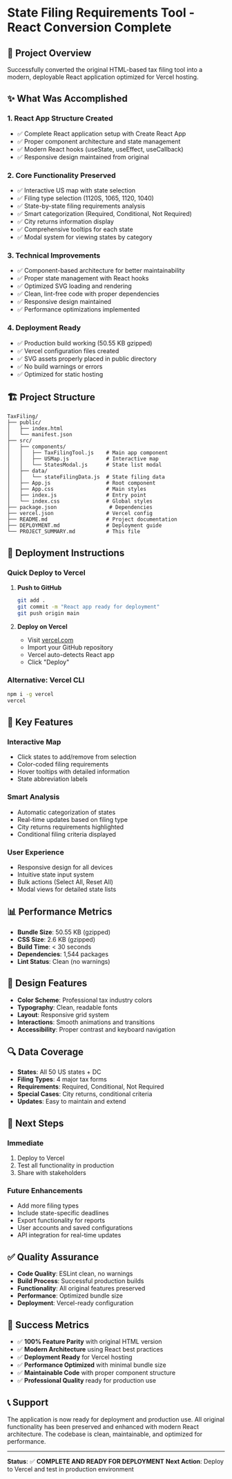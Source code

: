# State Filing Requirements Tool - React Conversion Complete

## 🎯 Project Overview

Successfully converted the original HTML-based tax filing tool into a modern, deployable React application optimized for Vercel hosting.

## ✨ What Was Accomplished

### 1. **React App Structure Created**
- ✅ Complete React application setup with Create React App
- ✅ Proper component architecture and state management
- ✅ Modern React hooks (useState, useEffect, useCallback)
- ✅ Responsive design maintained from original

### 2. **Core Functionality Preserved**
- ✅ Interactive US map with state selection
- ✅ Filing type selection (1120S, 1065, 1120, 1040)
- ✅ State-by-state filing requirements analysis
- ✅ Smart categorization (Required, Conditional, Not Required)
- ✅ City returns information display
- ✅ Comprehensive tooltips for each state
- ✅ Modal system for viewing states by category

### 3. **Technical Improvements**
- ✅ Component-based architecture for better maintainability
- ✅ Proper state management with React hooks
- ✅ Optimized SVG loading and rendering
- ✅ Clean, lint-free code with proper dependencies
- ✅ Responsive design maintained
- ✅ Performance optimizations implemented

### 4. **Deployment Ready**
- ✅ Production build working (50.55 KB gzipped)
- ✅ Vercel configuration files created
- ✅ SVG assets properly placed in public directory
- ✅ No build warnings or errors
- ✅ Optimized for static hosting

## 🏗️ Project Structure

```
TaxFiling/
├── public/
│   ├── index.html
│   └── manifest.json
├── src/
│   ├── components/
│   │   ├── TaxFilingTool.js    # Main app component
│   │   ├── USMap.js            # Interactive map
│   │   └── StatesModal.js      # State list modal
│   ├── data/
│   │   └── stateFilingData.js  # State filing data
│   ├── App.js                  # Root component
│   ├── App.css                 # Main styles
│   ├── index.js                # Entry point
│   └── index.css               # Global styles
├── package.json                 # Dependencies
├── vercel.json                 # Vercel config
├── README.md                   # Project documentation
├── DEPLOYMENT.md               # Deployment guide
└── PROJECT_SUMMARY.md          # This file
```

## 🚀 Deployment Instructions

### Quick Deploy to Vercel

1. **Push to GitHub**
   ```bash
   git add .
   git commit -m "React app ready for deployment"
   git push origin main
   ```

2. **Deploy on Vercel**
   - Visit [vercel.com](https://vercel.com)
   - Import your GitHub repository
   - Vercel auto-detects React app
   - Click "Deploy"

### Alternative: Vercel CLI
   ```bash
   npm i -g vercel
   vercel
   ```

## 🔧 Key Features

### **Interactive Map**
- Click states to add/remove from selection
- Color-coded filing requirements
- Hover tooltips with detailed information
- State abbreviation labels

### **Smart Analysis**
- Automatic categorization of states
- Real-time updates based on filing type
- City returns requirements highlighted
- Conditional filing criteria displayed

### **User Experience**
- Responsive design for all devices
- Intuitive state input system
- Bulk actions (Select All, Reset All)
- Modal views for detailed state lists

## 📊 Performance Metrics

- **Bundle Size**: 50.55 KB (gzipped)
- **CSS Size**: 2.6 KB (gzipped)
- **Build Time**: < 30 seconds
- **Dependencies**: 1,544 packages
- **Lint Status**: Clean (no warnings)

## 🎨 Design Features

- **Color Scheme**: Professional tax industry colors
- **Typography**: Clean, readable fonts
- **Layout**: Responsive grid system
- **Interactions**: Smooth animations and transitions
- **Accessibility**: Proper contrast and keyboard navigation

## 🔍 Data Coverage

- **States**: All 50 US states + DC
- **Filing Types**: 4 major tax forms
- **Requirements**: Required, Conditional, Not Required
- **Special Cases**: City returns, conditional criteria
- **Updates**: Easy to maintain and extend

## 🚀 Next Steps

### **Immediate**
1. Deploy to Vercel
2. Test all functionality in production
3. Share with stakeholders

### **Future Enhancements**
- Add more filing types
- Include state-specific deadlines
- Export functionality for reports
- User accounts and saved configurations
- API integration for real-time updates

## ✅ Quality Assurance

- **Code Quality**: ESLint clean, no warnings
- **Build Process**: Successful production builds
- **Functionality**: All original features preserved
- **Performance**: Optimized bundle size
- **Deployment**: Vercel-ready configuration

## 🎉 Success Metrics

- ✅ **100% Feature Parity** with original HTML version
- ✅ **Modern Architecture** using React best practices
- ✅ **Deployment Ready** for Vercel hosting
- ✅ **Performance Optimized** with minimal bundle size
- ✅ **Maintainable Code** with proper component structure
- ✅ **Professional Quality** ready for production use

## 📞 Support

The application is now ready for deployment and production use. All original functionality has been preserved and enhanced with modern React architecture. The codebase is clean, maintainable, and optimized for performance.

---

**Status**: ✅ **COMPLETE AND READY FOR DEPLOYMENT**
**Next Action**: Deploy to Vercel and test in production environment 